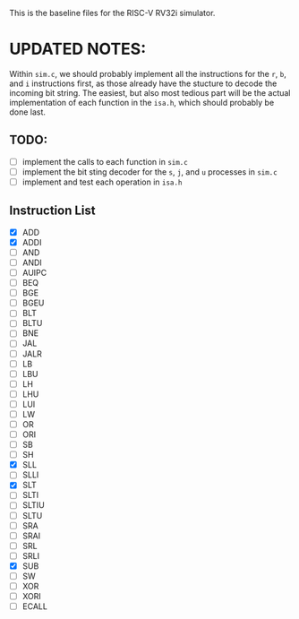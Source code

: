 This is the baseline files for the RISC-V RV32i simulator.

# UPDATED NOTES:

Within `sim.c`, we should probably implement all the instructions for the `r`, `b`, and `i` instructions first, as those already have the stucture to decode the incoming bit string.
The easiest, but also most tedious part will be the actual implementation of each function in the `isa.h`, which should probably be done last.

## TODO:
- [ ] implement the calls to each function in `sim.c`
- [ ] implement the bit sting decoder for the `s`, `j`, and `u` processes in `sim.c`
- [ ] implement and test each operation in `isa.h`

## Instruction List
- [X] ADD 
- [X] ADDI 
- [ ] AND
- [ ] ANDI
- [ ] AUIPC
- [ ] BEQ
- [ ] BGE
- [ ] BGEU
- [ ] BLT
- [ ] BLTU
- [ ] BNE
- [ ] JAL
- [ ] JALR
- [ ] LB
- [ ] LBU
- [ ] LH
- [ ] LHU
- [ ] LUI
- [ ] LW
- [ ] OR
- [ ] ORI
- [ ] SB
- [ ] SH
- [X] SLL
- [ ] SLLI
- [X] SLT
- [ ] SLTI
- [ ] SLTIU
- [ ] SLTU
- [ ] SRA
- [ ] SRAI
- [ ] SRL
- [ ] SRLI
- [X] SUB
- [ ] SW
- [ ] XOR
- [ ] XORI
- [ ] ECALL